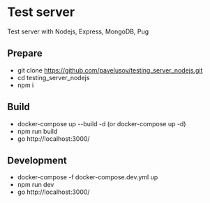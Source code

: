 # Test server 
Test server with Nodejs, Express, MongoDB, Pug

## Prepare
- git clone https://github.com/pavelusov/testing_server_nodejs.git
- cd testing_server_nodejs
- npm i

## Build
- docker-compose up --build -d (or docker-compose up -d)
- npm run build
- go http://localhost:3000/

## Development
- docker-compose -f docker-compose.dev.yml up
- npm run dev
- go http://localhost:3000/ 
